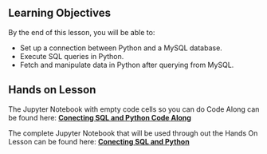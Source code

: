 <!-- # Integrating Python with MySQL -->

## Learning Objectives

By the end of this lesson, you will be able to:

- Set up a connection between Python and a MySQL database.
- Execute SQL queries in Python.
- Fetch and manipulate data in Python after querying from MySQL.


## Hands on Lesson

The Jupyter Notebook with empty code cells so you can do Code Along can be found here: **[Conecting SQL and Python Code Along](https://github.com/data-bootcamp-v4/lessons/blob/main/2_data_wrangling_and_retrieval/code_along_nb/3.7_connecting_python_sql.ipynb)**

The complete Jupyter Notebook that will be used through out the Hands On Lesson can be found here: **[Conecting SQL and Python](https://github.com/data-bootcamp-v4/lessons/blob/main/4_sql/3.7_connecting_python_sql.ipynb)**

